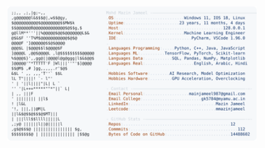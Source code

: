 <picture>
  <source srcset="https://raw.githubusercontent.com/mmazinjameel/mmazinjameel/main/dark_mode.svg?v=1760047768" media="(prefers-color-scheme: dark)">
  <img src="https://raw.githubusercontent.com/mmazinjameel/mmazinjameel/main/light_mode.svg?v=1760047768">
</picture>
